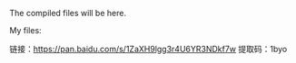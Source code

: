 The compiled files will be here.

My files:

链接：https://pan.baidu.com/s/1ZaXH9lgg3r4U6YR3NDkf7w 
提取码：1byo 